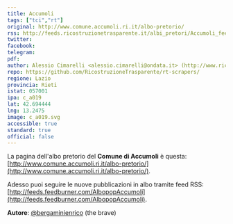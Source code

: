 ```yaml
---
title: Accumoli
tags: ["tci","rt"]
original: http://www.comune.accumoli.ri.it/albo-pretorio/
rss: http://feeds.ricostruzionetrasparente.it/albi_pretori/Accumoli_feed.xml
twitter: 
facebook: 
telegram: 
pdf: 
author: Alessio Cimarelli <alessio.cimarelli@ondata.it> (http://www.ricostruzionetrasparente.it)
repo: https://github.com/RicostruzioneTrasparente/rt-scrapers/
regione: Lazio
provincia: Rieti
istat: 057001
ipa: c_a019
lat: 42.694444
lng: 13.2475
image: c_a019.svg
accessible: true
standard: true
official: false
---
```


La pagina dell'albo pretorio del **Comune di Accumoli** è questa: [http://www.comune.accumoli.ri.it/albo-pretorio/](http://www.comune.accumoli.ri.it/albo-pretorio/).

Adesso puoi seguire le nuove pubblicazioni in albo tramite feed RSS: [http://feeds.feedburner.com/AlbopopAccumoli](http://feeds.feedburner.com/AlbopopAccumoli).


**Autore**: [@bergaminienrico](https://twitter.com/bergaminienrico) (the brave)
